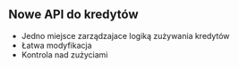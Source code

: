 ##  Nowe API do kredytów

* Jedno miejsce zarządzajace logiką zużywania kredytów
* Łatwa modyfikacja
* Kontrola nad zużyciami

